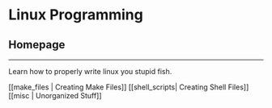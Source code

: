 # Linux Programming
## Homepage
---

Learn how to properly write linux you stupid fish.

[[make_files | Creating Make Files]]
[[shell_scripts| Creating Shell Files]]
[[misc | Unorganized Stuff]]